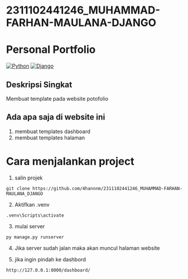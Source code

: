 # 2311102441246_MUHAMMAD-FARHAN-MAULANA-DJANGO

# Personal Portfolio

[![Python](https://img.shields.io/badge/Python-3776AB?logo=python&logoColor=fff)](#)
[![Django](https://img.shields.io/badge/Django-%23092E20.svg?logo=django&logoColor=white)](#)


## Deskripsi Singkat
Membuat template pada website potofolio

## Ada apa saja di website ini
1. membuat templates dashboard
2. membuat templates halaman


# Cara menjalankan project
1. salin projek
```
git clone https://github.com/4hannnm/2311102441246_MUHAMMAD-FARHAN-MAULANA_DJANGO
```
2. Aktifkan .venv 
```
.venv\Scripts\activate
```
3. mulai server
```
py manage.py runserver
```
4. Jika server sudah jalan maka akan muncul halaman website

5. jika ingin pindah ke dashbord
```
http://127.0.0.1:8000/dashboard/
```